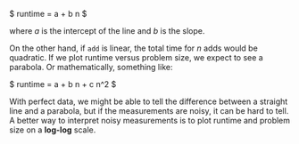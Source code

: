 $ runtime = a + b n $

where $a$ is the intercept of the line and $b$ is the slope.

On the other hand, if `add` is linear, the total time for $n$ adds would be quadratic. If we plot runtime versus problem size, we expect to see a parabola. Or mathematically, something like:

$ runtime = a + b n + c n^2 $

With perfect data, we might be able to tell the difference between a straight line and a parabola, but if the measurements are noisy, it can be hard to tell. A better way to interpret noisy measurements is to plot runtime and problem size on a **log-log** scale.